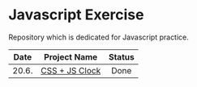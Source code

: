 # Javascript Exercise

Repository which is dedicated for Javascript practice.

| Date  |           Project Name            | Status |
| :---: | :-------------------------------: | :----: |
| 20.6. | [CSS + JS Clock](clock/README.md) |  Done  |
